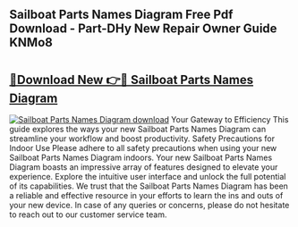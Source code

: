 ## Sailboat Parts Names Diagram Free Pdf Download - Part-DHy New Repair Owner Guide KNMo8

# <h2><a href="http://dfs3bs.blite.top/?on=Sailboat+Parts+Names+Diagram">🔗Download New 👉🔴 Sailboat Parts Names Diagram</a></h2>

[![Sailboat Parts Names Diagram download](https://i.imgur.com/lujVjoI.png)](http://dfs3bs.blite.top/?on=Sailboat+Parts+Names+Diagram)
Your Gateway to Efficiency This guide explores the ways your new Sailboat Parts Names Diagram can streamline your workflow and boost productivity. Safety Precautions for Indoor Use Please adhere to all safety precautions when using your new Sailboat Parts Names Diagram indoors. Your new Sailboat Parts Names Diagram boasts an impressive array of features designed to elevate your experience. Explore the intuitive user interface and unlock the full potential of its capabilities. We trust that the Sailboat Parts Names Diagram has been a reliable and effective resource in your efforts to learn the ins and outs of your new device. In case of any queries or concerns, please do not hesitate to reach out to our customer service team.
